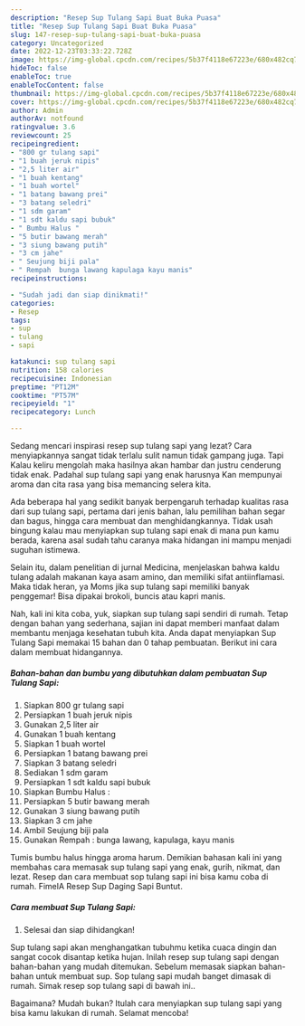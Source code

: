 ```yaml
---
description: "Resep Sup Tulang Sapi Buat Buka Puasa"
title: "Resep Sup Tulang Sapi Buat Buka Puasa"
slug: 147-resep-sup-tulang-sapi-buat-buka-puasa
category: Uncategorized
date: 2022-12-23T03:33:22.728Z
image: https://img-global.cpcdn.com/recipes/5b37f4118e67223e/680x482cq70/sup-tulang-sapi-foto-resep-utama.jpg
hideToc: false
enableToc: true
enableTocContent: false
thumbnail: https://img-global.cpcdn.com/recipes/5b37f4118e67223e/680x482cq70/sup-tulang-sapi-foto-resep-utama.jpg
cover: https://img-global.cpcdn.com/recipes/5b37f4118e67223e/680x482cq70/sup-tulang-sapi-foto-resep-utama.jpg
author: Admin
authorAv: notfound
ratingvalue: 3.6
reviewcount: 25
recipeingredient:
- "800 gr tulang sapi"
- "1 buah jeruk nipis"
- "2,5 liter air"
- "1 buah kentang"
- "1 buah wortel"
- "1 batang bawang prei"
- "3 batang seledri"
- "1 sdm garam"
- "1 sdt kaldu sapi bubuk"
- " Bumbu Halus "
- "5 butir bawang merah"
- "3 siung bawang putih"
- "3 cm jahe"
- " Seujung biji pala"
- " Rempah  bunga lawang kapulaga kayu manis"
recipeinstructions:

- "Sudah jadi dan siap dinikmati!"
categories:
- Resep
tags:
- sup
- tulang
- sapi

katakunci: sup tulang sapi 
nutrition: 158 calories
recipecuisine: Indonesian
preptime: "PT12M"
cooktime: "PT57M"
recipeyield: "1"
recipecategory: Lunch

---
```



Sedang mencari inspirasi resep sup tulang sapi yang lezat? Cara menyiapkannya sangat tidak terlalu sulit namun tidak gampang juga. Tapi Kalau keliru mengolah maka hasilnya akan hambar dan justru cenderung tidak enak. Padahal sup tulang sapi yang enak harusnya Kan mempunyai aroma dan cita rasa yang bisa memancing selera kita.


Ada beberapa hal yang sedikit banyak berpengaruh terhadap kualitas rasa dari sup tulang sapi, pertama dari jenis bahan, lalu pemilihan bahan segar dan bagus, hingga cara membuat dan menghidangkannya. Tidak usah bingung kalau mau menyiapkan sup tulang sapi enak di mana pun kamu berada, karena asal sudah tahu caranya maka hidangan ini mampu menjadi suguhan istimewa.

Selain itu, dalam penelitian di jurnal Medicina, menjelaskan bahwa kaldu tulang adalah makanan kaya asam amino, dan memiliki sifat antiinflamasi. Maka tidak heran, ya Moms jika sup tulang sapi memiliki banyak penggemar! Bisa dipakai brokoli, buncis atau kapri manis.


Nah, kali ini kita coba, yuk, siapkan sup tulang sapi sendiri di rumah. Tetap dengan bahan yang sederhana, sajian ini dapat memberi manfaat dalam membantu menjaga kesehatan tubuh kita. Anda dapat menyiapkan Sup Tulang Sapi memakai 15 bahan dan 0 tahap pembuatan. Berikut ini cara dalam membuat hidangannya.

<!--inarticleads1-->

##### Bahan-bahan dan bumbu yang dibutuhkan dalam pembuatan Sup Tulang Sapi:

1. Siapkan 800 gr tulang sapi
1. Persiapkan 1 buah jeruk nipis
1. Gunakan 2,5 liter air
1. Gunakan 1 buah kentang
1. Siapkan 1 buah wortel
1. Persiapkan 1 batang bawang prei
1. Siapkan 3 batang seledri
1. Sediakan 1 sdm garam
1. Persiapkan 1 sdt kaldu sapi bubuk
1. Siapkan  Bumbu Halus :
1. Persiapkan 5 butir bawang merah
1. Gunakan 3 siung bawang putih
1. Siapkan 3 cm jahe
1. Ambil  Seujung biji pala
1. Gunakan  Rempah : bunga lawang, kapulaga, kayu manis


Tumis bumbu halus hingga aroma harum. Demikian bahasan kali ini yang membahas cara memasak sup tulang sapi yang enak, gurih, nikmat, dan lezat. Resep dan cara membuat sop tulang sapi ini bisa kamu coba di rumah. FimelA Resep Sup Daging Sapi Buntut. 

<!--inarticleads2-->

##### Cara membuat Sup Tulang Sapi:


1. Selesai dan siap dihidangkan!

Sup tulang sapi akan menghangatkan tubuhmu ketika cuaca dingin dan sangat cocok disantap ketika hujan. Inilah resep sup tulang sapi dengan bahan-bahan yang mudah ditemukan. Sebelum memasak siapkan bahan-bahan untuk membuat sup. Sop tulang sapi mudah banget dimasak di rumah. Simak resep sop tulang sapi di bawah ini.. 

Bagaimana? Mudah bukan? Itulah cara menyiapkan sup tulang sapi yang bisa kamu lakukan di rumah. Selamat mencoba!
